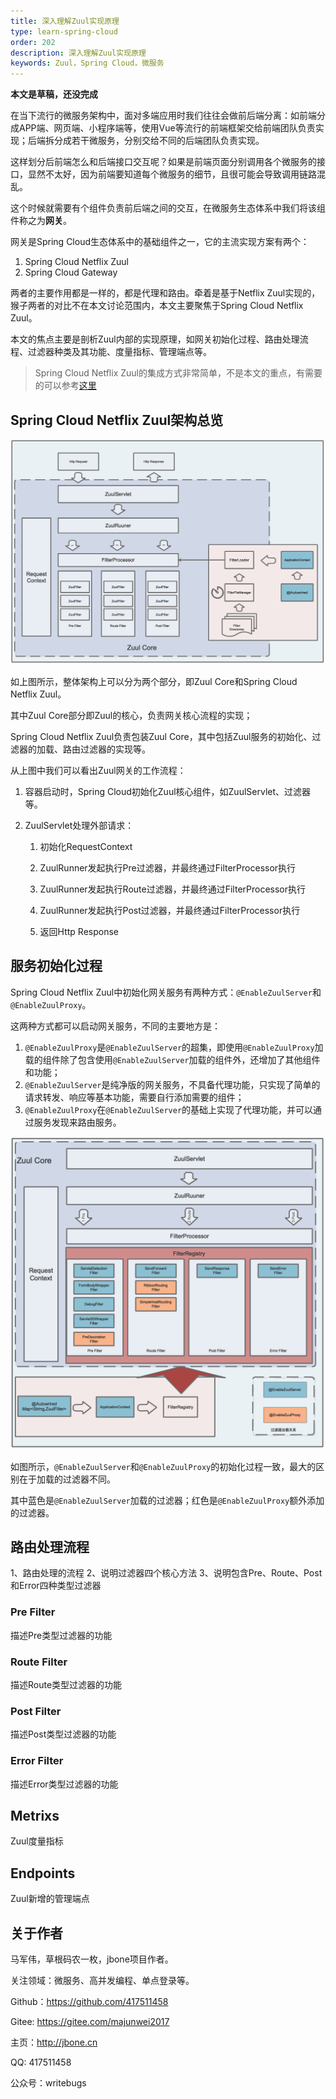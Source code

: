 ```yaml
---
title: 深入理解Zuul实现原理
type: learn-spring-cloud
order: 202
description: 深入理解Zuul实现原理
keywords: Zuul，Spring Cloud，微服务
---
```


**本文是草稿，还没完成**

在当下流行的微服务架构中，面对多端应用时我们往往会做前后端分离：如前端分成APP端、网页端、小程序端等，使用Vue等流行的前端框架交给前端团队负责实现；后端拆分成若干微服务，分别交给不同的后端团队负责实现。

这样划分后前端怎么和后端接口交互呢？如果是前端页面分别调用各个微服务的接口，显然不太好，因为前端要知道每个微服务的细节，且很可能会导致调用链路混乱。

这个时候就需要有个组件负责前后端之间的交互，在微服务生态体系中我们将该组件称之为**网关**。

网关是Spring Cloud生态体系中的基础组件之一，它的主流实现方案有两个：

1. Spring Cloud Netflix Zuul
2. Spring Cloud Gateway

两者的主要作用都是一样的，都是代理和路由。牵着是基于Netflix Zuul实现的，猴子两者的对比不在本文讨论范围内，本文主要聚焦于Spring Cloud Netflix Zuul。

本文的焦点主要是剖析Zuul内部的实现原理，如网关初始化过程、路由处理流程、过滤器种类及其功能、度量指标、管理端点等。

> Spring Cloud Netflix Zuul的集成方式非常简单，不是本文的重点，有需要的可以参考[这里](https://jbone.cn/translate/spring-cloud-netflix-zuul/)


## Spring Cloud Netflix Zuul架构总览

![架构图](images/zuul_01.png)

如上图所示，整体架构上可以分为两个部分，即Zuul Core和Spring Cloud Netflix Zuul。

其中Zuul Core部分即Zuul的核心，负责网关核心流程的实现；

Spring Cloud Netflix Zuul负责包装Zuul Core，其中包括Zuul服务的初始化、过滤器的加载、路由过滤器的实现等。

从上图中我们可以看出Zuul网关的工作流程：

1. 容器启动时，Spring Cloud初始化Zuul核心组件，如ZuulServlet、过滤器等。

2. ZuulServlet处理外部请求：

    1. 初始化RequestContext
    
    2. ZuulRunner发起执行Pre过滤器，并最终通过FilterProcessor执行
    
    3. ZuulRunner发起执行Route过滤器，并最终通过FilterProcessor执行
    
    4. ZuulRunner发起执行Post过滤器，并最终通过FilterProcessor执行
    
    5. 返回Http Response


## 服务初始化过程

Spring Cloud Netflix Zuul中初始化网关服务有两种方式：`@EnableZuulServer`和`@EnableZuulProxy`。

这两种方式都可以启动网关服务，不同的主要地方是：

1. `@EnableZuulProxy`是`@EnableZuulServer`的超集，即使用`@EnableZuulProxy`加载的组件除了包含使用`@EnableZuulServer`加载的组件外，还增加了其他组件和功能；
2. `@EnableZuulServer`是纯净版的网关服务，不具备代理功能，只实现了简单的请求转发、响应等基本功能，需要自行添加需要的组件；
3. `@EnableZuulProxy`在`@EnableZuulServer`的基础上实现了代理功能，并可以通过服务发现来路由服务。

![初始化流程图](images/zuul_02.png)

如图所示，`@EnableZuulServer`和`@EnableZuulProxy`的初始化过程一致，最大的区别在于加载的过滤器不同。

其中蓝色是`@EnableZuulServer`加载的过滤器；红色是`@EnableZuulProxy`额外添加的过滤器。

## 路由处理流程

1、路由处理的流程
2、说明过滤器四个核心方法
3、说明包含Pre、Route、Post和Error四种类型过滤器


### Pre Filter
描述Pre类型过滤器的功能

### Route Filter    
描述Route类型过滤器的功能

### Post Filter
描述Post类型过滤器的功能

### Error Filter
描述Error类型过滤器的功能

## Metrixs
Zuul度量指标

## Endpoints
Zuul新增的管理端点




## 关于作者
马军伟，草根码农一枚，jbone项目作者。

关注领域：微服务、高并发编程、单点登录等。

Github：https://github.com/417511458

Gitee: https://gitee.com/majunwei2017

主页：http://jbone.cn

QQ: 417511458

公众号：writebugs



